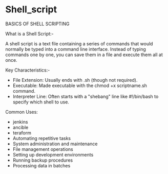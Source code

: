 # Shell_script

BASICS OF SHELL SCRIPTING


What is a Shell Script:-

A shell script is a text file containing a series of commands that would normally be typed into a command line interface. Instead of typing commands one by one, you can save them in a file and execute them all at once.


Key Characteristics:-

- File Extension: Usually ends with .sh (though not required).
- Executable: Made executable with the chmod +x scriptname.sh command.
- Interpreter Line: Often starts with a "shebang" line like #!/bin/bash to specify which shell to use.

Common Uses:
- jenkins
- ancible 
- teraform
- Automating repetitive tasks
- System administration and maintenance
- File management operations
- Setting up development environments
- Running backup procedures
- Processing data in batches
